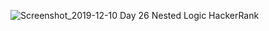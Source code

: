 ![Screenshot_2019-12-10 Day 26 Nested Logic HackerRank](https://user-images.githubusercontent.com/45221397/70519737-6dbbf180-1b62-11ea-865e-cd26b9433f43.png)
